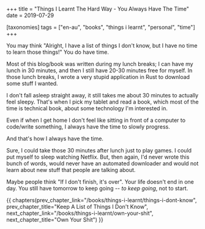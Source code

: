 +++
title = "Things I Learnt The Hard Way - You Always Have The Time"
date = 2019-07-29

[taxonomies]
tags = ["en-au", "books", "things i learnt", "personal", "time"]
+++

You may think "Alright, I have a list of things I don't know, but I have no
time to learn those things!" You do have time.

<!-- more -->

Most of this blog/book was written during my lunch breaks; I can have my lunch
in 30 minutes, and then I still have 20-30 minutes free for myself. In those
lunch breaks, I wrote a very stupid application in Rust to download some stuff
I wanted.

I don't fall asleep straight away, it still takes me about 30 minutes to
actually feel sleepy. That's when I pick my tablet and read a book, which most
of the time is technical book, about some technology I'm interested in.

Even if when I get home I don't feel like sitting in front of a computer to
code/write something, I always have the time to slowly progress.

And that's how I always have the time.

Sure, I could take those 30 minutes after lunch just to play games. I could
put myself to sleep watching Netflix. But, then again, I'd never wrote this
bunch of words, would never have an automated downloader and would not learn
about new stuff that people are talking about.

Maybe people think "If I don't finish, it's over". Your life doesn't end in
one day. You still have tomorrow to keep going -- _to keep going_, not to
start.

{{ chapters(prev_chapter_link="/books/things-i-learnt/things-i-dont-know", prev_chapter_title="Keep A List of Things I Don't Know", next_chapter_link="/books/things-i-learnt/own-your-shit", next_chapter_title="Own Your Shit") }}
